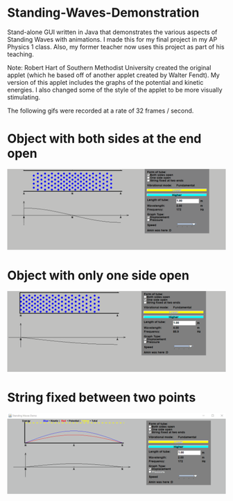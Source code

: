 # Standing-Waves-Demonstration
Stand-alone GUI written in Java that demonstrates the various aspects of Standing Waves with animations. I made this for my final project in my AP Physics 1 class. Also, my former teacher now uses this project as part of his teaching. 

Note: Robert Hart of Southern Methodist University created the original applet (which he based off of another applet created by Walter Fendt). My version of this applet includes the graphs of the potential and kinetic energies. I also changed some of the style of the applet to be more visually stimulating.

The following gifs were recorded at a rate of 32 frames / second.

# Object with both sides at the end open
![](gifs/Both%20Sides%20Open.gif)
# Object with only one side open
![](gifs/One%20Side%20Open.gif)
# String fixed between two points
![](gifs/String%20fixed%20at%20two%20ends.gif)
